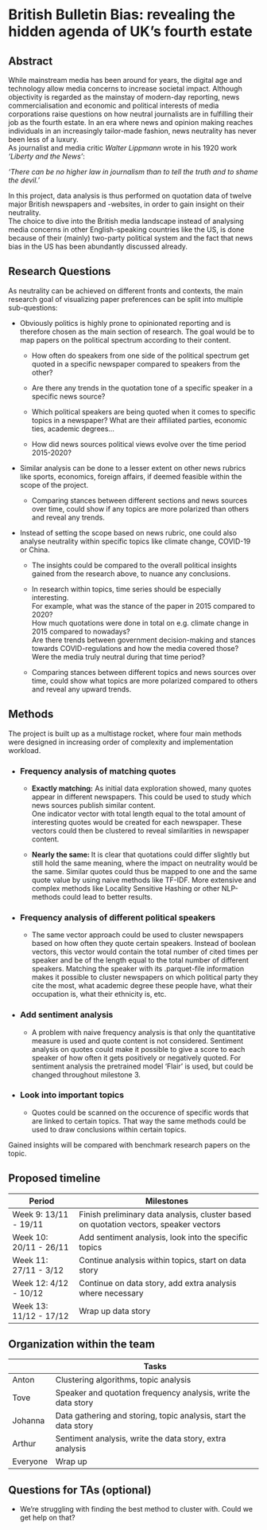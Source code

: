# British Bulletin Bias: revealing the hidden agenda of UK’s fourth estate

  

## Abstract

  

While mainstream media has been around for years, the digital age and technology allow media concerns to increase societal impact. Although objectivity is regarded as the mainstay of modern-day reporting, news commercialisation and economic and political interests of media corporations raise questions on how neutral journalists are in fulfilling their job as the fourth estate. In an era where news and opinion making reaches individuals in an increasingly tailor-made fashion, news neutrality has never been less of a luxury.  
As journalist and media critic <i>Walter Lippmann</i> wrote in his 1920 work <i>‘Liberty and the News’</i>:

  

<i>‘There can be no higher law in journalism than to tell the truth and to shame the devil.’</i>

  

In this project, data analysis is thus performed on quotation data of twelve major British newspapers and -websites, in order to gain insight on their neutrality.  
The choice to dive into the British media landscape instead of analysing media concerns in other English-speaking countries like the US, is done because of their (mainly) two-party political system and the fact that news bias in the US has been abundantly discussed already.

  

## Research Questions

  

As neutrality can be achieved on different fronts and contexts, the main research goal of visualizing paper preferences can be split into multiple sub-questions:

-   Obviously politics is highly prone to opinionated reporting and is therefore chosen as the main section of research. The goal would be to map papers on the political spectrum according to their content.
    

	-   How often do speakers from one side of the political spectrum get quoted in a specific newspaper compared to speakers from the other?
    
	-   Are there any trends in the quotation tone of a specific speaker in a specific news source?
    
	-   Which political speakers are being quoted when it comes to specific topics in a newspaper? What are their affiliated parties, economic ties, academic degrees…
    
	-   How did news sources political views evolve over the time period 2015-2020?
    

-   Similar analysis can be done to a lesser extent on other news rubrics like sports, economics, foreign affairs, if deemed feasible within the scope of the project.
    

	-   Comparing stances between different sections and news sources over time, could show if any topics are more polarized than others and reveal any trends.
    

-   Instead of setting the scope based on news rubric, one could also analyse neutrality within specific topics like climate change, COVID-19 or China.
    

	-   The insights could be compared to the overall political insights gained from the research above, to nuance any conclusions.
    
	-   In research within topics, time series should be especially interesting.  
    For example, what was the stance of the paper in 2015 compared to 2020?  
    How much quotations were done in total on e.g. climate change in 2015 compared to nowadays?  
    Are there trends between government decision-making and stances towards COVID-regulations and how the media covered those?  
    Were the media truly neutral during that time period?
    
	-   Comparing stances between different topics and news sources over time, could show what topics are more polarized compared to others and reveal any upward trends.
    

  

## Methods

  

The project is built up as a multistage rocket, where four main methods were designed in increasing order of complexity and implementation workload.

  

-   ### Frequency analysis of matching quotes
    

	-   <b>Exactly matching:</b> As initial data exploration showed, many quotes appear in different newspapers. This could be used to study which news sources publish similar content.  
	 One indicator vector with total length equal to the total amount of interesting quotes would be created for each newspaper. These vectors could then be clustered to reveal similarities in newspaper content.
    
	-   <b>Nearly the same: </b>It is clear that quotations could differ slightly but still hold the same meaning, where the impact on neutrality would be the same. Similar quotes could thus be mapped to one and the same quote value by using naive methods like TF-IDF. More extensive and complex methods like Locality Sensitive Hashing or other NLP-methods could lead to better results.
    

-  ### Frequency analysis of different political speakers
	-   The same vector approach could be used to cluster newspapers based on how often they quote certain speakers. Instead of boolean vectors, this vector would contain the total number of cited times per speaker and be of the length equal to the total number of different speakers. Matching the speaker with its .parquet-file information makes it possible to cluster newspapers on which political party they cite the most, what academic degree these people have, what their occupation is, what their ethnicity is, etc.
    

-  ### Add sentiment analysis
	-   A problem with naive frequency analysis is that only the quantitative measure is used and quote content is not considered. Sentiment analysis on quotes could make it possible to give a score to each speaker of how often it gets positively or negatively quoted. For sentiment analysis the pretrained model ‘Flair’ is used, but could be changed throughout milestone 3.
    

-  ### Look into important topics ###
	-   Quotes could be scanned on the occurence of specific words that are linked to certain topics. That way the same methods could be used to draw conclusions within certain topics.  
      
    

Gained insights will be compared with benchmark research papers on the topic.

  
  

## Proposed timeline

| Period | Milestones |
|--|--|
| Week 9: 13/11 - 19/11 | Finish preliminary data analysis, cluster based on quotation vectors, speaker vectors |
| Week 10: 20/11 - 26/11 | Add sentiment analysis,  look into the specific topics| 
| Week 11: 27/11 - 3/12  | Continue analysis within topics, start on data story |
| Week 12: 4/12 - 10/12 | Continue on data story, add extra analysis where necessary|
| Week 13: 11/12 - 17/12 | Wrap up data story |

## Organization within the team

|  | Tasks |
|--|--|
| Anton | Clustering algorithms, topic analysis |
|  Tove| Speaker and quotation frequency analysis, write the data story  |
| Johanna | Data gathering and storing, topic analysis, start the data story |   
| Arthur | Sentiment analysis, write the data story, extra analysis |
| Everyone | Wrap up | 
## Questions for TAs (optional)

-   We’re struggling with finding the best method to cluster with. Could we get help on that?
